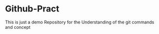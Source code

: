 # Github-Pract
This is just a demo Repository for the Understanding of the git commands and concept 
